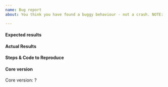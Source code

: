 ```yaml
---
name: Bug report
about: You think you have found a buggy behaviour - not a crash. NOTE: Report SDK specific issues in the SDK specific repo.

---
```


#### Expected results
<!-- What do you want to achieve? -->

#### Actual Results
<!-- What happened instead? -->

#### Steps & Code to Reproduce
<!-- What steps resulted in the unexpected behavior? -->
<!-- Please show any relevant code or even better is a full sample project that can reproduce the problem -->

#### Core version
Core version: ?
